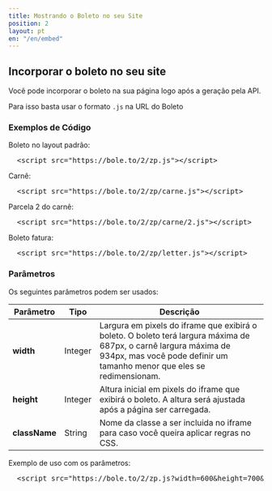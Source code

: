 ```yaml
---
title: Mostrando o Boleto no seu Site
position: 2
layout: pt
en: "/en/embed"
---
```


## Incorporar o boleto no seu site

Você pode incorporar o boleto na sua página logo após a geração pela API.

Para isso basta usar o formato `.js` na URL do Boleto

### Exemplos de Código

Boleto no layout padrão:

<pre class="html">
  &lt;script src=&quot;https://bole.to/2/zp.js&quot;&gt;&lt;/script&gt;
</pre>

Carnê:

<pre class="html">
  &lt;script src=&quot;https://bole.to/2/zp/carne.js&quot;&gt;&lt;/script&gt;
</pre>

Parcela 2 do carnê:

<pre class="html">
  &lt;script src=&quot;https://bole.to/2/zp/carne/2.js&quot;&gt;&lt;/script&gt;
</pre>

Boleto fatura:

<pre class="html">
  &lt;script src=&quot;https://bole.to/2/zp/letter.js&quot;&gt;&lt;/script&gt;
</pre>

### Parâmetros

Os seguintes parâmetros podem ser usados:

<table class='table table-bordered'>
  <thead>
    <tr>
      <th>Parâmetro</th>
      <th>Tipo</th>
      <th>Descrição</th>
    </tr>
  </thead>
  <tbody>
    <tr>
      <td>
        <strong>width</strong>
      </td>
      <td>
        Integer
      </td>
      <td>
        Largura em pixels do iframe que exibirá o boleto. O boleto terá largura máxima de 687px, o carnê largura máxima de 934px, mas você pode definir um tamanho menor que eles se redimensionam.
      </td>
    </tr>
    <tr>
      <td>
        <strong>height</strong>
      </td>
      <td>
        Integer
      </td>
      <td>
        Altura inicial em pixels do iframe que exibirá o boleto. A altura será ajustada após a página ser carregada.
      </td>
    </tr>
    <tr>
      <td>
        <strong>className</strong>
        <br/>
      </td>
      <td>
        String
      </td>
      <td>
        Nome da classe a ser incluida no iframe para caso você queira aplicar regras no CSS.
      </td>
    </tr>
  </tbody>
</table>

Exemplo de uso com os parâmetros:

<pre class="html">
  &lt;script src=&quot;https://bole.to/2/zp.js?width=600&amp;height=700&amp;className=boleto_iframe&quot;&gt;&lt;/script&gt;
</pre>